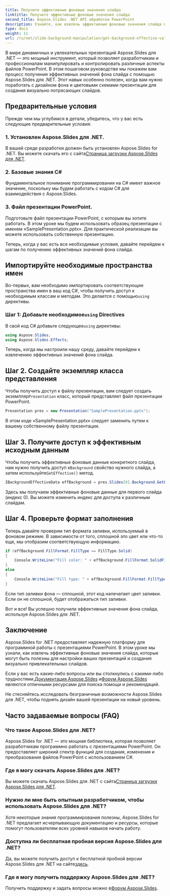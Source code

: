 ```yaml
---
title: Получите эффективные фоновые значения слайда
linktitle: Получите эффективные фоновые значения слайда
second_title: Aspose.Slides .NET API обработки PowerPoint
description: Узнайте, как извлечь эффективные фоновые значения слайда в PowerPoint с помощью Aspose.Slides для .NET. Совершенствуйте свои навыки дизайна презентаций уже сегодня!
type: docs
weight: 11
url: /ru/net/slide-background-manipulation/get-background-effective-values/
---
```


В мире динамичных и увлекательных презентаций Aspose.Slides для .NET — это мощный инструмент, который позволяет разработчикам и профессионалам манипулировать и контролировать различные аспекты файлов PowerPoint. В этом пошаговом руководстве мы покажем вам процесс получения эффективных значений фона слайда с помощью Aspose.Slides для .NET. Этот навык особенно полезен, когда вам нужно поработать с дизайном фона и цветовыми схемами презентации для создания визуально потрясающих слайдов. 

## Предварительные условия

Прежде чем мы углубимся в детали, убедитесь, что у вас есть следующие предварительные условия:

### 1. Установлен Aspose.Slides для .NET.

 В вашей среде разработки должен быть установлен Aspose.Slides for .NET. Вы можете скачать его с сайта[Страница загрузки Aspose.Slides для .NET](https://releases.aspose.com/slides/net/).

### 2. Базовые знания C#

Фундаментальное понимание программирования на C# имеет важное значение, поскольку мы будем работать с кодом C# для взаимодействия с Aspose.Slides.

### 3. Файл презентации PowerPoint.

Подготовьте файл презентации PowerPoint, с которым вы хотите работать. В этом уроке мы будем использовать образец презентации с именем «SamplePresentation.pptx». Для практической реализации вы можете использовать собственную презентацию.

Теперь, когда у вас есть все необходимые условия, давайте перейдем к шагам по получению эффективных значений фона слайда.

## Импортируйте необходимые пространства имен

 Во-первых, вам необходимо импортировать соответствующие пространства имен в ваш код C#, чтобы получить доступ к необходимым классам и методам. Это делается с помощью`using` директивы.

###  Шаг 1: Добавьте необходимое`using` Directives

 В свой код C# добавьте следующее`using` директивы:

```csharp
using Aspose.Slides;
using Aspose.Slides.Effects;
```

Теперь, когда мы настроили нашу среду, давайте перейдем к извлечению эффективных значений фона слайда.

## Шаг 2. Создайте экземпляр класса представления

 Чтобы получить доступ к файлу презентации, вам следует создать экземпляр`Presentation` класс, который представляет файл презентации PowerPoint.

```csharp
Presentation pres = new Presentation("SamplePresentation.pptx");
```

В этом коде «SamplePresentation.pptx» следует заменить путем к вашему собственному файлу презентации.

## Шаг 3. Получите доступ к эффективным исходным данным

 Чтобы получить эффективные фоновые данные конкретного слайда, нам нужно получить доступ к`Background` свойство нужного слайда, а затем используйте`GetEffective()` метод.

```csharp
IBackgroundEffectiveData effBackground = pres.Slides[0].Background.GetEffective();
```

Здесь мы получаем эффективные фоновые данные для первого слайда (индекс 0). Вы можете изменить индекс для доступа к различным слайдам.

## Шаг 4. Проверьте формат заполнения

Теперь давайте проверим тип формата заливки, используемый в фоновом режиме. В зависимости от того, сплошной это цвет или что-то еще, мы отобразим соответствующую информацию.

```csharp
if (effBackground.FillFormat.FillType == FillType.Solid)
{
    Console.WriteLine("Fill color: " + effBackground.FillFormat.SolidFillColor);
}
else
{
    Console.WriteLine("Fill type: " + effBackground.FillFormat.FillType);
}
```

Если тип заливки фона — сплошной, этот код напечатает цвет заливки. Если он не сплошной, будет отображаться тип заливки.

Вот и все! Вы успешно получили эффективные значения фона слайда, используя Aspose.Slides для .NET.

## Заключение

Aspose.Slides for .NET предоставляет надежную платформу для программной работы с презентациями PowerPoint. В этом уроке мы узнали, как извлечь эффективные фоновые значения слайда, которые могут быть полезны для настройки ваших презентаций и создания визуально привлекательных слайдов.

 Если у вас есть какие-либо вопросы или вы столкнулись с какими-либо трудностями,[Документация Aspose.Slides](https://reference.aspose.com/slides/net/) и[Форум Aspose.Slides](https://forum.aspose.com/) являются отличными ресурсами для поиска помощи и рекомендаций.

Не стесняйтесь исследовать безграничные возможности Aspose.Slides для .NET, чтобы поднять дизайн вашей презентации на новый уровень.

## Часто задаваемые вопросы (FAQ)

### Что такое Aspose.Slides для .NET?
   
Aspose.Slides for .NET — это мощная библиотека, которая позволяет разработчикам программно работать с презентациями PowerPoint. Он предоставляет широкий спектр функций для создания, изменения и преобразования файлов PowerPoint с использованием C#.

### Где я могу скачать Aspose.Slides для .NET?

 Вы можете скачать Aspose.Slides для .NET с сайта[Страница загрузки Aspose.Slides для .NET](https://releases.aspose.com/slides/net/).

### Нужно ли мне быть опытным разработчиком, чтобы использовать Aspose.Slides для .NET?

Хотя некоторые знания программирования полезны, Aspose.Slides for .NET предлагает исчерпывающую документацию и ресурсы, которые помогут пользователям всех уровней навыков начать работу.

### Доступна ли бесплатная пробная версия Aspose.Slides для .NET?

 Да, вы можете получить доступ к бесплатной пробной версии Aspose.Slides для .NET на сайте[здесь](https://releases.aspose.com/).

### Где я могу получить поддержку Aspose.Slides для .NET?

 Получить поддержку и задать вопросы можно в[Форум Aspose.Slides](https://forum.aspose.com/).

